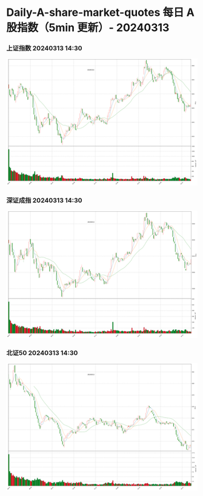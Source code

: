 
# Daily-A-share-market-quotes 每日 A 股指数（5min 更新）- 20240313

### 上证指数 20240313 14:30
![](./fig/2024/3/20240313-sh000001.png)

### 深证成指 20240313 14:30
![](./fig/2024/3/20240313-sz399001.png)

### 北证50 20240313 14:30
![](./fig/2024/3/20240313-bj899050.png)

